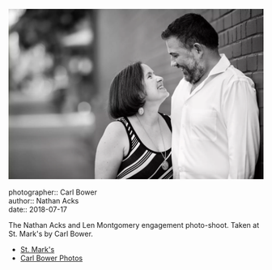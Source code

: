 ![Len and Nathan in the alley next to St. Mark's](assets/2018-07-17-set-2-st-marks-05.webp)

photographer:: Carl Bower  
author:: Nathan Acks  
date:: 2018-07-17

The Nathan Acks and Len Montgomery engagement photo-shoot. Taken at St. Mark's by Carl Bower.

* [St. Mark's](http://www.stmarkscoffeehouse.com)
* [Carl Bower Photos](https://carlbowerphotos.com)
